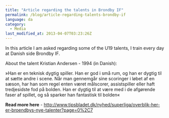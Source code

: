 ```yaml
---
title: "Article regarding the talents in Brondby IF"
permalink: /blog/article-regarding-talents-brondby-if
language: da
category:
  - Media
last_modified_at: 2013-04-07T03:23:26Z
---
```


In this article I am asked regarding some of the U19 talents, I train every day at Danish side Brondby IF.

About the talent Kristian Andersen - 1994 (in Danish):

»Han er en teknisk dygtig spiller. Han er god i små rum, og han er dygtig til at sætte andre i scene. Når man gennemgår sine scoringer i løbet af en sæson, har han som regel enten været målscorer, assistspiller eller haft tredjesidste fod på bolden. Han er dygtig til at være med i de afgørende faser af spillet, og så sparker han fantastisk til bolden«

**Read more here** - <http://www.tipsbladet.dk/nyhed/superliga/overblik-her-er-broendbys-nye-talenter?page=0%2C7>
